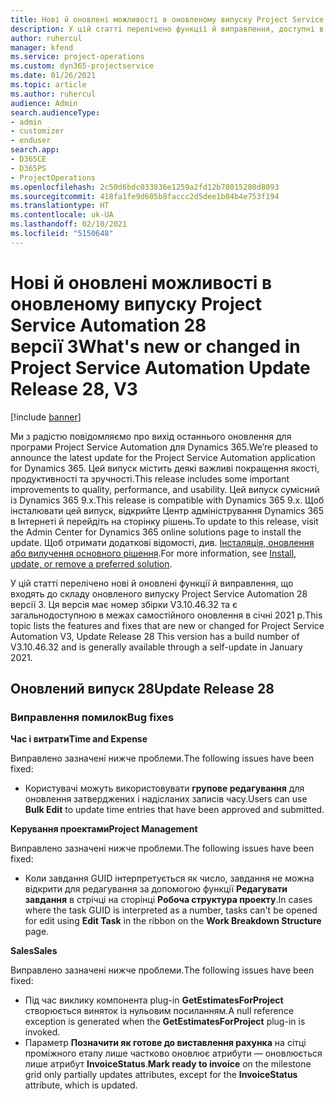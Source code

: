 ```yaml
---
title: Нові й оновлені можливості в оновленому випуску Project Service Automation 28 версії 3
description: У цій статті перелічено функції й виправлення, доступні в оновленому випуску Project Service Automation 28 версії 3.
author: ruhercul
manager: kfend
ms.service: project-operations
ms.custom: dyn365-projectservice
ms.date: 01/26/2021
ms.topic: article
ms.author: ruhercul
audience: Admin
search.audienceType:
- admin
- customizer
- enduser
search.app:
- D365CE
- D365PS
- ProjectOperations
ms.openlocfilehash: 2c50d6bdc033836e1259a2fd12b78015280d8093
ms.sourcegitcommit: 418fa1fe9d605b8faccc2d5dee1b04b4e753f194
ms.translationtype: HT
ms.contentlocale: uk-UA
ms.lasthandoff: 02/10/2021
ms.locfileid: "5150648"
---
```

# <a name="whats-new-or-changed-in-project-service-automation-update-release-28-v3"></a><span data-ttu-id="d37fc-103">Нові й оновлені можливості в оновленому випуску Project Service Automation 28 версії 3</span><span class="sxs-lookup"><span data-stu-id="d37fc-103">What's new or changed in Project Service Automation Update Release 28, V3</span></span>

[!include [banner](../includes/psa-now-project-operations.md)]

<span data-ttu-id="d37fc-104">Ми з радістю повідомляємо про вихід останнього оновлення для програми Project Service Automation для Dynamics 365.</span><span class="sxs-lookup"><span data-stu-id="d37fc-104">We’re pleased to announce the latest update for the Project Service Automation application for Dynamics 365.</span></span> <span data-ttu-id="d37fc-105">Цей випуск містить деякі важливі покращення якості, продуктивності та зручності.</span><span class="sxs-lookup"><span data-stu-id="d37fc-105">This release includes some important improvements to quality, performance, and usability.</span></span> <span data-ttu-id="d37fc-106">Цей випуск сумісний із Dynamics 365 9.x.</span><span class="sxs-lookup"><span data-stu-id="d37fc-106">This release is compatible with Dynamics 365 9.x.</span></span> <span data-ttu-id="d37fc-107">Щоб інсталювати цей випуск, відкрийте Центр адміністрування Dynamics 365 в Інтернеті й перейдіть на сторінку рішень.</span><span class="sxs-lookup"><span data-stu-id="d37fc-107">To update to this release, visit the Admin Center for Dynamics 365 online solutions page to install the update.</span></span> <span data-ttu-id="d37fc-108">Щоб отримати додаткові відомості, див. [Інсталяція, оновлення або вилучення основного рішення](https://docs.microsoft.com/power-platform/admin/install-remove-preferred-solution).</span><span class="sxs-lookup"><span data-stu-id="d37fc-108">For more information, see [Install, update, or remove a preferred solution](https://docs.microsoft.com/power-platform/admin/install-remove-preferred-solution).</span></span>

<span data-ttu-id="d37fc-109">У цій статті перелічено нові й оновлені функції й виправлення, що входять до складу оновленого випуску Project Service Automation 28 версії 3. Ця версія має номер збірки V3.10.46.32 та є загальнодоступною в межах самостійного оновлення в січні 2021 р.</span><span class="sxs-lookup"><span data-stu-id="d37fc-109">This topic lists the features and fixes that are new or changed for Project Service Automation V3, Update Release 28 This version has a build number of V3.10.46.32 and is generally available through a self-update in January 2021.</span></span>

## <a name="update-release-28"></a><span data-ttu-id="d37fc-110">Оновлений випуск 28</span><span class="sxs-lookup"><span data-stu-id="d37fc-110">Update Release 28</span></span>

### <a name="bug-fixes"></a><span data-ttu-id="d37fc-111">Виправлення помилок</span><span class="sxs-lookup"><span data-stu-id="d37fc-111">Bug fixes</span></span>

<span data-ttu-id="d37fc-112">**Час і витрати**</span><span class="sxs-lookup"><span data-stu-id="d37fc-112">**Time and Expense**</span></span>

<span data-ttu-id="d37fc-113">Виправлено зазначені нижче проблеми.</span><span class="sxs-lookup"><span data-stu-id="d37fc-113">The following issues have been fixed:</span></span>

- <span data-ttu-id="d37fc-114">Користувачі можуть використовувати **групове редагування** для оновлення затверджених і надісланих записів часу.</span><span class="sxs-lookup"><span data-stu-id="d37fc-114">Users can use **Bulk Edit** to update time entries that have been approved and submitted.</span></span>

<span data-ttu-id="d37fc-115">**Керування проектами**</span><span class="sxs-lookup"><span data-stu-id="d37fc-115">**Project Management**</span></span>

<span data-ttu-id="d37fc-116">Виправлено зазначені нижче проблеми.</span><span class="sxs-lookup"><span data-stu-id="d37fc-116">The following issues have been fixed:</span></span>

- <span data-ttu-id="d37fc-117">Коли завдання GUID інтерпретується як число, завдання не можна відкрити для редагування за допомогою функції **Редагувати завдання** в стрічці на сторінці **Робоча структура проекту**.</span><span class="sxs-lookup"><span data-stu-id="d37fc-117">In cases where the task GUID is interpreted as a number, tasks can't be opened for edit using **Edit Task** in the ribbon on the **Work Breakdown Structure** page.</span></span>

<span data-ttu-id="d37fc-118">**Sales**</span><span class="sxs-lookup"><span data-stu-id="d37fc-118">**Sales**</span></span>

<span data-ttu-id="d37fc-119">Виправлено зазначені нижче проблеми.</span><span class="sxs-lookup"><span data-stu-id="d37fc-119">The following issues have been fixed:</span></span>

- <span data-ttu-id="d37fc-120">Під час виклику компонента plug-in **GetEstimatesForProject** створюється виняток із нульовим посиланням.</span><span class="sxs-lookup"><span data-stu-id="d37fc-120">A null reference exception is generated when the **GetEstimatesForProject** plug-in is invoked.</span></span>
- <span data-ttu-id="d37fc-121">Параметр **Позначити як готове до виставлення рахунка** на сітці проміжного етапу лише частково оновлює атрибути — оновлюється лише атрибут **InvoiceStatus**.</span><span class="sxs-lookup"><span data-stu-id="d37fc-121">**Mark ready to invoice** on the milestone grid only partially updates attributes, except for the **InvoiceStatus** attribute, which is updated.</span></span>

